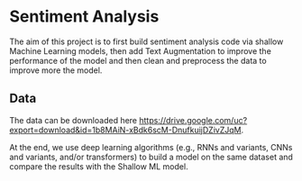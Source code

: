 # Sentiment Analysis


The aim of this project is to first build sentiment analysis code via shallow Machine Learning models, then add Text Augmentation to improve the performance of the model and then clean and preprocess the data to improve more the model. 

## Data
The data can be downloaded here https://drive.google.com/uc?export=download&id=1b8MAiN-xBdk6scM-DnufkuijDZivZJqM.

At the end, we use deep learning algorithms (e.g., RNNs and variants, CNNs and variants, and/or transformers) to build a model on the same dataset and compare the results with the Shallow ML model.
